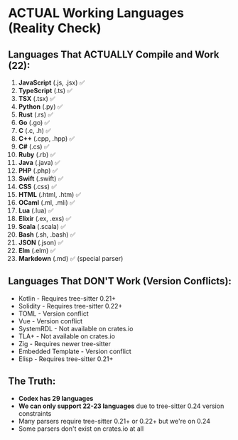 # ACTUAL Working Languages (Reality Check)

## Languages That ACTUALLY Compile and Work (22):
1. **JavaScript** (.js, .jsx) ✅
2. **TypeScript** (.ts) ✅
3. **TSX** (.tsx) ✅
4. **Python** (.py) ✅
5. **Rust** (.rs) ✅
6. **Go** (.go) ✅
7. **C** (.c, .h) ✅
8. **C++** (.cpp, .hpp) ✅
9. **C#** (.cs) ✅
10. **Ruby** (.rb) ✅
11. **Java** (.java) ✅
12. **PHP** (.php) ✅
13. **Swift** (.swift) ✅
14. **CSS** (.css) ✅
15. **HTML** (.html, .htm) ✅
16. **OCaml** (.ml, .mli) ✅
17. **Lua** (.lua) ✅
18. **Elixir** (.ex, .exs) ✅
19. **Scala** (.scala) ✅
20. **Bash** (.sh, .bash) ✅
21. **JSON** (.json) ✅
22. **Elm** (.elm) ✅
23. **Markdown** (.md) ✅ (special parser)

## Languages That DON'T Work (Version Conflicts):
- Kotlin - Requires tree-sitter 0.21+
- Solidity - Requires tree-sitter 0.22+
- TOML - Version conflict
- Vue - Version conflict
- SystemRDL - Not available on crates.io
- TLA+ - Not available on crates.io
- Zig - Requires newer tree-sitter
- Embedded Template - Version conflict
- Elisp - Requires tree-sitter 0.21+

## The Truth:
- **Codex has 29 languages**
- **We can only support 22-23 languages** due to tree-sitter 0.24 version constraints
- Many parsers require tree-sitter 0.21+ or 0.22+ but we're on 0.24
- Some parsers don't exist on crates.io at all
